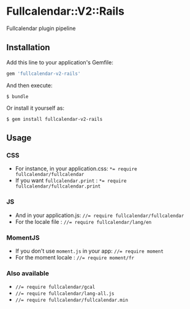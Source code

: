 # Fullcalendar::V2::Rails

Fullcalendar plugin pipeline

## Installation

Add this line to your application's Gemfile:

```ruby
gem 'fullcalendar-v2-rails'
```

And then execute:

    $ bundle

Or install it yourself as:

    $ gem install fullcalendar-v2-rails

## Usage

### CSS
* For instance, in your application.css: `*= require fullcalendar/fullcalendar`
* If you want `fullcalendar.print` : `*= require fullcalendar/fullcalendar.print`

### JS
* And in your application.js: `//= require fullcalendar/fullcalendar`
* For the locale file : `//= require fullcalendar/lang/en`

### MomentJS
* If you don't use `moment.js` in your app: `//= require moment`
* For the moment locale : `//= require moment/fr`

### Also available
* `//= require fullcalendar/gcal`
* `//= require fullcalendar/lang-all.js`
* `//= require fullcalendar/fullcalendar.min`

